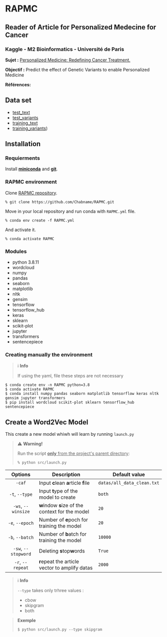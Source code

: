 # RAPMC

## Reader of Article for Personalized Medecine for Cancer 

### Kaggle - M2 Bioinformatics - Université de Paris

**Sujet :** [Personalized Medicine: Redefining Cancer Treatment.](https://www.kaggle.com/c/msk-redefining-cancer-treatment)

**Objectif :** Predict the effect of Genetic Variants to enable Personalized Medicine

**Références:**



## Data set

- [test_text](https://www.kaggle.com/c/msk-redefining-cancer-treatment/data?select=test_text.zip)
- [test_variants](https://www.kaggle.com/c/msk-redefining-cancer-treatment/data?select=test_variants.zip)
- [training_text](https://www.kaggle.com/c/msk-redefining-cancer-treatment/data?select=training_text.zipar)
- [training_variants](https://www.kaggle.com/c/msk-redefining-cancer-treatment/data?select=training_variants.zip))

## Installation

### Requierments

Install [**miniconda**](https://docs.conda.io/projects/conda/en/latest/user-guide/install/index.html) and [**git**](https://git-scm.com/).

### RAPMC environment

Clone [RAPMC repository](https://github.com/Chabname/RAPMC).

```
% git clone https://github.com/Chabname/RAPMC.git
```

Move in your local repository and run conda with `RAPMC.yml` file.

```
% conda env create -f RAPMC.yml
```

And activate it.

```
% conda activate RAPMC
```

### Modules

- python 3.8.11
- wordcloud
- numpy
- pandas
- seaborn
- matplotlib
- nltk
- gensim
- tensorflow
- tensorflow_hub
- keras
- sklearn
- scikit-plot
- jupyter
- transformers
- sentencepiece

### Creating manually the environment

> ℹ️ **Info**
>
> If using the yaml, file these steps are not necessary
```
$ conda create env -n RAPMC python=3.8
$ conda activate RAPMC
$ conda install numpy pandas seaborn matplotlib tensorflow keras nltk gensim jupyter transformers
$ pip install wordcloud scikit-plot sklearn tensorflow_hub sentencepiece

```



## Create a Word2Vec Model

This create a new model whiwh will learn  by running `launch.py`

> ⚠️ **Warning!**
>
> Run the script <u>**only** from the project's parent directory</u>:
> 
> `% python src/launch.py`

 Options | Description | Default value |
|:-------:|-------------|---------------|
| `-caf` | Input **c**lean **a**rticle **f**ile | `datas/all_data_clean.txt` |
|`-t`, `--type` | Input **t**ype of the model to create | `both` |
| `-ws`, `--winsize` | **w**indow **s**ize of the context for the model | `20` |
| `-e`, `--epoch` | Number of **e**poch for training the model | `20` |
| `-b`, `--batch` | Number of **b**atch for training the model | `10000` |
| `-sw`, `--stopword` | Deleting **s**top**w**ords | `True` |
| `-r`, `--repeat` | **r**epeat the article vector to amplify datas | `2000` |

> ℹ️ **Info**
>
> `--type` takes only trhree values :
> - cbow
> - skipgram
> - both

> **Exemple**
>
> ```
> $ python src/launch.py --type skipgram 
> ```


